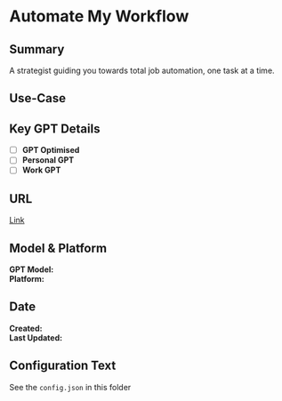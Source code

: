 # Automate My Workflow

## Summary

A strategist guiding you towards total job automation, one task at a time.

## Use-Case

## Key GPT Details

- [ ] **GPT Optimised**  
- [ ] **Personal GPT**  
- [ ] **Work GPT**

## URL

[Link](https://chatgpt.com/g/g-SaJGzEr7O-automate-my-workflow)

## Model & Platform

**GPT Model:**  
**Platform:**

## Date


**Created:**   
**Last Updated:** 

## Configuration Text

See the `config.json` in this folder